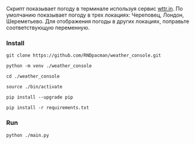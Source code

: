 Скрипт показывает погоду в терминале используя сервис [wttr.in](https://wttr.in).
По умолчанию показывает погоду в трех локациях: Череповец, Лондон, Шереметьево.
Для отображения погоды в других локациях, поправьте соответствующую переменную.


### Install

```
git clone https://github.com/RNDpacman/weather_console.git
```

```
python -m venv ./weather_console
```

```
cd ./weather_console
```

```
source ./bin/activate
```

```
pip install --upgrade pip
```

```
pip install -r requirements.txt
```

### Run

```
python ./main.py
```

